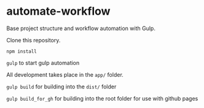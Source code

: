 # automate-workflow
Base project structure and workflow automation with Gulp.

Clone this repository.

`npm install`

`gulp` to start gulp automation

All development takes place in the `app/` folder.

`gulp build` for building into  the `dist/` folder

`gulp build_for_gh` for building into the root folder for use with github pages
